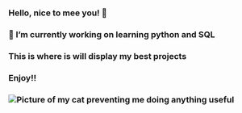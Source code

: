 ### Hello, nice to mee you! 👋
### 🔭 I’m currently working on learning python and SQL
### This is where is will display my best projects
### Enjoy!!
### <picture> <img src=https://github.com/JimVectis/pics/blob/main/cat%20in%20workspace.jpg img alt = "Picture of my cat preventing me doing anything useful"> </picture>




<!--
**JimVectis/JimVectis** is a ✨ _special_ ✨ repository because its `README.md` (this file) appears on your GitHub profile.

Here are some ideas to get you started:

- 🔭 I’m currently working on ...
- 🌱 I’m currently learning ...
- 👯 I’m looking to collaborate on ...
- 🤔 I’m looking for help with ...
- 💬 Ask me about ...
- 📫 How to reach me: ...
- 😄 Pronouns: ...
- ⚡ Fun fact: ...
-->
